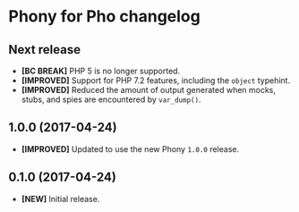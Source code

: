 # Phony for Pho changelog

## Next release

- **[BC BREAK]** PHP 5 is no longer supported.
- **[IMPROVED]** Support for PHP 7.2 features, including the `object` typehint.
- **[IMPROVED]** Reduced the amount of output generated when mocks, stubs, and
  spies are encountered by `var_dump()`.

## 1.0.0 (2017-04-24)

- **[IMPROVED]** Updated to use the new Phony `1.0.0` release.

## 0.1.0 (2017-04-24)

- **[NEW]** Initial release.
